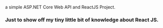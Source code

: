a simple ASP.NET Core Web API and ReactJS Project.

### Just to show off my tiny little bit of knowledge about React JS.
